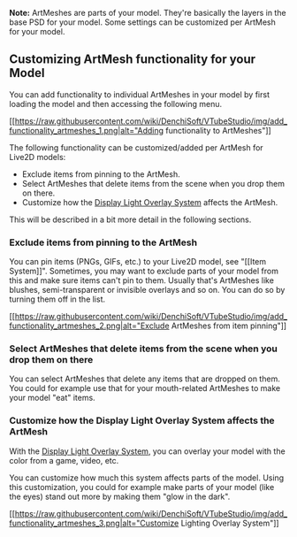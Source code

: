 **Note:** ArtMeshes are parts of your model. They're basically the layers in the base PSD for your model. Some settings can be customized per ArtMesh for your model.

## Customizing ArtMesh functionality for your Model

You can add functionality to individual ArtMeshes in your model by first loading the model and then accessing the following menu.

[[https://raw.githubusercontent.com/wiki/DenchiSoft/VTubeStudio/img/add_functionality_artmeshes_1.png|alt="Adding functionality to ArtMeshes"]]

The following functionality can be customized/added per ArtMesh for Live2D models:

* Exclude items from pinning to the ArtMesh.
* Select ArtMeshes that delete items from the scene when you drop them on there.
* Customize how the [Display Light Overlay System](https://github.com/DenchiSoft/VTubeStudio/wiki/Display-Light-Overlay) affects the ArtMesh.

This will be described in a bit more detail in the following sections.

### Exclude items from pinning to the ArtMesh

You can pin items (PNGs, GIFs, etc.) to your Live2D model, see "[[Item System]]". Sometimes, you may want to exclude parts of your model from this and make sure items can't pin to them. Usually that's ArtMeshes like blushes, semi-transparent or invisible overlays and so on. You can do so by turning them off in the list.

[[https://raw.githubusercontent.com/wiki/DenchiSoft/VTubeStudio/img/add_functionality_artmeshes_2.png|alt="Exclude ArtMeshes from item pinning"]]

### Select ArtMeshes that delete items from the scene when you drop them on there

You can select ArtMeshes that delete any items that are dropped on them. You could for example use that for your mouth-related ArtMeshes to make your model "eat" items.

### Customize how the Display Light Overlay System affects the ArtMesh

With the [Display Light Overlay System](https://github.com/DenchiSoft/VTubeStudio/wiki/Display-Light-Overlay), you can overlay your model with the color from a game, video, etc.

You can customize how much this system affects parts of the model. Using this customization, you could for example make parts of your model (like the eyes) stand out more by making them "glow in the dark".

[[https://raw.githubusercontent.com/wiki/DenchiSoft/VTubeStudio/img/add_functionality_artmeshes_3.png|alt="Customize Lighting Overlay System"]]

